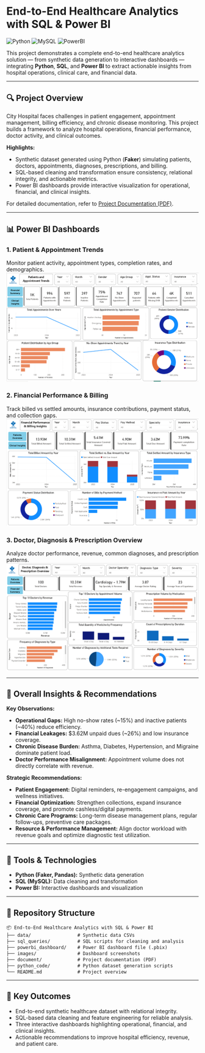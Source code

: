 # End-to-End Healthcare Analytics with SQL & Power BI

![Python](https://img.shields.io/badge/Python-3776AB?style=flat&logo=python&logoColor=white)
![MySQL](https://img.shields.io/badge/MySQL-4479A1?style=flat&logo=mysql&logoColor=white)
![PowerBI](https://img.shields.io/badge/PowerBI-F2C811?style=flat&logo=microsoft-powerbi&logoColor=white)

This project demonstrates a complete end-to-end healthcare analytics solution — from synthetic data generation to interactive dashboards — integrating **Python**, **SQL**, and **Power BI** to extract actionable insights from hospital operations, clinical care, and financial data.

---

## 🔍 Project Overview

City Hospital faces challenges in patient engagement, appointment management, billing efficiency, and chronic disease monitoring. This project builds a framework to analyze hospital operations, financial performance, doctor activity, and clinical outcomes.

**Highlights:**  
- Synthetic dataset generated using Python (**Faker**) simulating patients, doctors, appointments, diagnoses, prescriptions, and billing.  
- SQL-based cleaning and transformation ensure consistency, relational integrity, and actionable metrics.  
- Power BI dashboards provide interactive visualization for operational, financial, and clinical insights.

For detailed documentation, refer to [Project Documentation (PDF)](./document/project_documentation.pdf).

---

## 📊 Power BI Dashboards

### 1. Patient & Appointment Trends  
Monitor patient activity, appointment types, completion rates, and demographics.  
![Dashboard 1](./images/dashboard1_patients_appointments.png)

### 2. Financial Performance & Billing  
Track billed vs settled amounts, insurance contributions, payment status, and collection gaps.  
![Dashboard 2](./images/dashboard2_financial_billing.png)

### 3. Doctor, Diagnosis & Prescription Overview  
Analyze doctor performance, revenue, common diagnoses, and prescription patterns.  
![Dashboard 3](./images/dashboard3_clinical_insights.png)

---

## 📌 Overall Insights & Recommendations

**Key Observations:**  
- **Operational Gaps:** High no-show rates (~15%) and inactive patients (~40%) reduce efficiency.  
- **Financial Leakages:** $3.62M unpaid dues (~26%) and low insurance coverage.  
- **Chronic Disease Burden:** Asthma, Diabetes, Hypertension, and Migraine dominate patient load.  
- **Doctor Performance Misalignment:** Appointment volume does not directly correlate with revenue.

**Strategic Recommendations:**  
- **Patient Engagement:** Digital reminders, re-engagement campaigns, and wellness initiatives.  
- **Financial Optimization:** Strengthen collections, expand insurance coverage, and promote cashless/digital payments.  
- **Chronic Care Programs:** Long-term disease management plans, regular follow-ups, preventive care packages.  
- **Resource & Performance Management:** Align doctor workload with revenue goals and optimize diagnostic test utilization.

---

## 🚀 Tools & Technologies

- **Python (Faker, Pandas):** Synthetic data generation  
- **SQL (MySQL):** Data cleaning and transformation  
- **Power BI:** Interactive dashboards and visualization  

---

## 📁 Repository Structure
```
📦 End-to-End Healthcare Analytics with SQL & Power BI
├── data/                 # Synthetic data CSVs
├── sql_queries/          # SQL scripts for cleaning and analysis
├── powerbi_dashboard/    # Power BI dashboard file (.pbix)
├── images/               # Dashboard screenshots
├── document/             # Project documentation (PDF)
├── python_code/          # Python dataset generation scripts
└── README.md             # Project overview
```

---

## 📌 Key Outcomes

- End-to-end synthetic healthcare dataset with relational integrity.  
- SQL-based data cleaning and feature engineering for reliable analysis.  
- Three interactive dashboards highlighting operational, financial, and clinical insights.  
- Actionable recommendations to improve hospital efficiency, revenue, and patient care.  




